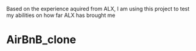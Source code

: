 Based on the experience aquired from ALX, I am using this project to test my abilities on how far ALX has brought me 
# AirBnB_clone
